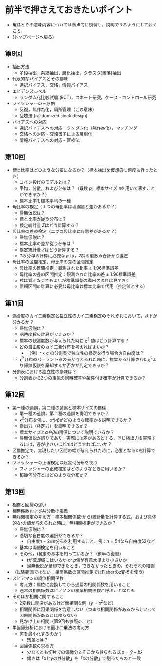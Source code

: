# 前半で押さえておきたいポイント

- 用語とその意味内容については重点的に復習し，説明できるようにしておくこと．
- [(トップページへ戻る)](index)

## 第9回

- 抽出方法
  - 多段抽出，系統抽出，層化抽出，クラスタ(集落)抽出
- 代表的なバイアスとその意味
  - 選択バイアス，交絡，情報バイアス
- エビデンスレベル
  - ランダム化比較試験 (RCT)，コホート研究，ケース・コントロール研究
- フィッシャーの三原則
  - 反復，無作為化，局所管理（この意味）
  - 乱塊法 (randomized block design)
- バイアスへの対応
  - 選択バイアスへの対応 - ランダム化（無作為化），マッチング
  - 交絡への対応 - 交絡因子による層別化
  - 情報バイアスへの対応 - 盲検法

## 第10回

- 標本比率はどのような分布になるか？（標本抽出を仮想的に何度も行ったとき）
  - コイン投げのモデルとは？
  - 平均，分散，および分布は？（母数 $p$，標本サイズ $n$を用いて表すことができるか？）
  - 標本比率も標本平均の一種
- 母比率の検定（１つの母比率は理論値と差があるか？）
  - 帰無仮説は？
  - 標本比率が従う分布は？
  - 検定統計量 $Z$はどう計算する？
- 母比率の差の検定（二つの母比率に有意差があるか？）
  - 帰無仮説は？
  - 標本比率の差が従う分布は？
  - 検定統計量 $Z$はどう計算する？
  - $Z$の分母の計算に必要な $p$ は，2群の度数の合計から推定
- 母比率の区間推定，母比率の差の区間推定
  - 母比率の区間推定：観測された比率 $\pm$ 1.96標準誤差
  - 母比率の差の区間推定：観測された比率の差 $\pm$ 1.96標準誤差
  - 式は覚えなくてもよいが標準誤差の導出の流れは見ておく
  - 信頼区間の計算に必要な母比率は標本比率で代用（推定値とする）

## 第11回

- 適合度のカイ二乗検定と独立性のカイ二乗検定のそれぞれにおいて，以下が分かるか？
  - 帰無仮説は？
  - 期待度数の計算ができるか？
  - 標本の観測度数が与えられた時に $\chi^2$ 値はどう計算する？
  - どの自由度のカイ二乗分布を考えればよいか？
    - （例）$r \times c$ の分割表で独立性の検定を行う場合の自由度は？
  - $\chi^2$分布のパーセント点の表が与えられた時に，標本から計算された$\chi^2$より帰無仮説を棄却するか否かが判定できるか？
- 分割表における独立性の意味は？
  - 分割表から2つの事象の同時確率や条件付き確率が計算できるか？

## 第12回

- 第一種の過誤，第二種の過誤と標本サイズの関係
  - 第一種の過誤，第二種の過誤を説明できるか？
  - $\chi^2$分布を例に，$\alpha$や$\beta$がどのような確率かを説明できるか？
  - 検出力（検定力）を説明できるか？
  - 標本サイズと$\alpha$や$\beta$の関係について説明できるか？
  - 帰無仮説が誤りであり，実際には差があるとする．同じ検出力を実現するには，差が小さいほど$n$はどうすればよいか？
- 区間推定で，実現したい区間の幅が与えられた時に，必要となる$n$を計算できるか？
- フィッシャーの正確検定は超幾何分布を使う
  - フィッシャーの正確検定はどのようなときに用いるか？
  - 超幾何分布とはどのような分布か？

## 第13回

- 相関と回帰の違い
- 相関係数および共分散の定義
- 無相関検定の考え方：標本相関係数$r$から$t$統計量を計算する式，および具体的な$r$の値が与えられた時に，無相関検定ができるか？
  - 帰無仮説は？
  - 適切な自由度の選択ができるか？
    - 自由度$n-2$の$t$分布を利用すること．例：$n=54$なら自由度52など
  - 基本は両側検定を用いること
  - その他，$t$検定の基本を知っているか？（前半の復習）
    - $t$が棄却域にはいるか or $p$値が有意水準より小さいか
    - 帰無仮説が棄却できたとき，できなかったときの，それぞれの結論
- （試験範囲ではない：相関係数の区間推定ではFisherの$z$変換を使う）
- スピアマンの順位相関係数
  - 考え方：順位に変換してから通常の相関係数を用いること
  - 通常の相関係数はピアソンの積率相関係数と呼ぶことなども
- そのほか相関に関すること
  - 2変数に関係があるけど無相関な例（$y=x^2$など）
  - 相関関係は因果関係を含意しない（つまり相関関係があるからといって因果関係があるとは限らない）
  - 見かけ上の相関（第9回も参照のこと）
- 単回帰分析における最小二乗法の考え方
  - 何を最小化するのか？
    - 残差とは？
  - 回帰係数の求め方
    - 少なくとも切片での偏微分とそこから得られる式 $a = \bar{y} - b\bar{x}$
    - 傾きは「$x$と$y$の共分散」を「$x$の分散」で割ったものと一致

